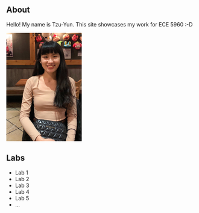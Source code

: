 ## About
Hello! My name is Tzu-Yun. This site showcases my work for ECE 5960 :-D

<img src="/assets/me.jpg" width="200">

## Labs

- Lab 1
- Lab 2
- Lab 3
- Lab 4
- Lab 5
- ...
